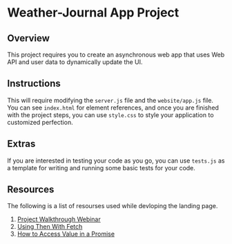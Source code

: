 # Weather-Journal App Project

## Overview
This project requires you to create an asynchronous web app that uses Web API and user data to dynamically update the UI. 

## Instructions
This will require modifying the `server.js` file and the `website/app.js` file. You can see `index.html` for element references, and once you are finished with the project steps, you can use `style.css` to style your application to customized perfection.

## Extras
If you are interested in testing your code as you go, you can use `tests.js` as a template for writing and running some basic tests for your code.

## Resources

The following is a list of resourses used while devloping the landing page.

1. [Project Walkthrough Webinar](https://udacity.zoom.us/rec/play/ANk_06U32KO-6J0v-i7igrLxhGDhMkZJU_2CWcAEQSmeIRqSaRksPBPf0QdO2QSNG1vtsshQWeGnSlPJ.Rdb30waytu683BFe?continueMode=true&_x_zm_rtaid=84R4bYVnQP6MUjJuw3RZOA.1633869873917.b75ca21908baa6c0116eafeb1ff50a2c&_x_zm_rhtaid=463)
2. [Using Then With Fetch](https://www.javascripttutorial.net/javascript-fetch-api/)
3. [How to Access Value in a Promise](https://stackoverflow.com/questions/29516390/how-to-access-the-value-of-a-promise)

